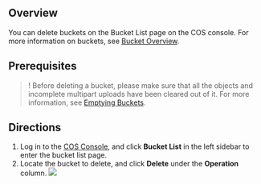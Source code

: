 ## Overview

You can delete buckets on the Bucket List page on the COS console. For more information on buckets, see [Bucket Overview](https://intl.cloud.tencent.com/document/product/436/13312).

## Prerequisites
>! Before deleting a bucket, please make sure that all the objects and incomplete multipart uploads have been cleared out of it. For more information, see [Emptying Buckets](https://intl.cloud.tencent.com/document/product/436/30926).

## Directions
1. Log in to the [COS Console](https://console.cloud.tencent.com/cos5), and click **Bucket List** in the left sidebar to enter the bucket list page.
2. Locate the bucket to delete, and click **Delete** under the **Operation** column.
![](https://main.qcloudimg.com/raw/1baeba77031a31a1a242c237da68e376.png)

